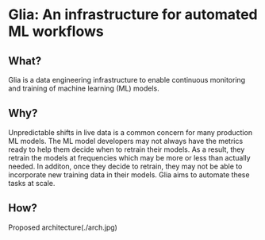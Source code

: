 # Glia: An infrastructure for automated ML workflows  

## What?
Glia is a data engineering infrastructure to enable continuous monitoring and training of machine learning (ML) models.

## Why?
Unpredictable shifts in live data is a common concern for many production ML models. The ML model developers may not always have the metrics ready to help them decide when to retrain their models. As a result, they retrain the models at frequencies which may be more or less than actually needed. In additon, once they decide to retrain, they may not be able to incorporate new training data in their models. Glia aims to automate these tasks at scale.

## How?

Proposed architecture(./arch.jpg)


